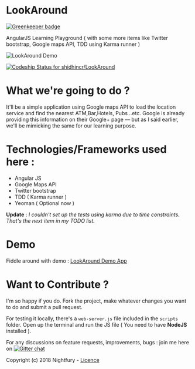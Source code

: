 LookAround
==========

[![Greenkeeper badge](https://badges.greenkeeper.io/shidhincr/LookAround.svg)](https://greenkeeper.io/)

AngularJS  Learning Playground ( with some more items like Twitter bootstrap, Google maps API, TDD using Karma runner ) 

![LookAround Demo](https://raw.github.com/shidhincr/LookAround/master/demo/home.png)

[ ![Codeship Status for shidhincr/LookAround](https://www.codeship.io/projects/4f41c830-e268-0131-5932-1e7d1ef3bae4/status)](https://www.codeship.io/projects/25301)

What we're going to do ?
=======================

It'll be a simple application using Google maps API to load the location service and find the nearest ATM,Bar,Hotels, Pubs ..etc. Google is already
providing this information on their Google+ page –– but as I said earlier, we'll be mimicking the same for our learning purpose.

Technologies/Frameworks used here :
======================

- Angular JS
- Google Maps API
- Twitter bootstrap
- TDD ( Karma runner )
- Yeoman ( Optional now )


**Update** : *I couldn't set up the tests using karma due to time constraints. That's the next item in my TODO list.*

Demo
====

Fiddle around with demo : [LookAround Demo App ](http://lookaround.herokuapp.com/)

Want to Contribute ?
====

I'm so happy if you do. Fork the project, make whatever changes you want to do and submit a pull request. 

For testing it locally, there's a `web-server.js` file included in the `scripts` folder. Open up the terminal and run the JS file ( You need to have **NodeJS** installed ).

For any discussions on feature requests, improvements, bugs : join me here on [![Gitter chat](https://badges.gitter.im/shidhincr/LookAround.png)](https://github.com/banyerhan/cuslogin/issues)

Copyright (c) 2018 Nightfury  - [Licence](LICENCE.txt)
